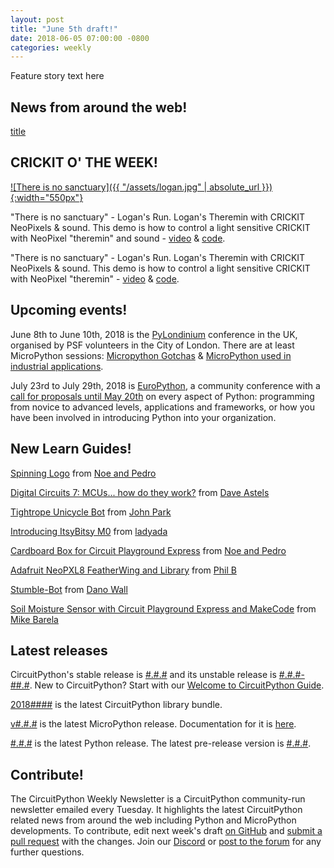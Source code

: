 ```yaml
---
layout: post
title: "June 5th draft!"
date: 2018-06-05 07:00:00 -0800
categories: weekly
---
```


Feature story text here

## News from around the web!

[title](url)

## CRICKIT O' THE WEEK!

[![There is no sanctuary]({{ "/assets/logan.jpg" | absolute_url }}){:width="550px"}](https://youtu.be/33vwbVZoKe8)

"There is no sanctuary" - Logan's Run. Logan's Theremin with CRICKIT NeoPixels & sound. This demo is how to control a light sensitive CRICKIT with NeoPixel "theremin" and sound - [video](https://youtu.be/33vwbVZoKe8) & [code](https://github.com/adafruit/Adafruit_Learning_System_Guides/blob/master/Crickits/carousel/code.py).

"There is no sanctuary" - Logan's Run. Logan's Theremin with CRICKIT NeoPixels & sound. This demo is how to control a light sensitive CRICKIT with NeoPixel "theremin" - [video](https://youtu.be/33vwbVZoKe8) & [code](https://github.com/adafruit/Adafruit_Learning_System_Guides/blob/master/Crickits/carousel/code.py).

## Upcoming events!

June 8th to June 10th, 2018 is the [PyLondinium](https://pylondinium.org/) conference in the UK, organised by PSF volunteers in the City of London. There are at least MicroPython sessions: [Micropython Gotchas](https://pylondinium.org/talk.html?talk_id=7) & [MicroPython used in industrial applications](https://pylondinium.org/talk.html?talk_id=15).

July 23rd to July 29th, 2018 is [EuroPython](https://ep2018.europython.eu/), a community conference with a [call for proposals until May 20th](https://ep2018.europython.eu/en/call-for-proposals/) on every aspect of Python: programming from novice to advanced levels, applications and frameworks, or how you have been involved in introducing Python into your organization.

## New Learn Guides!

[Spinning Logo](https://learn.adafruit.com/spinning-logo) from [Noe and Pedro](https://learn.adafruit.com/users/pixil3d)

[Digital Circuits 7: MCUs... how do they work?](https://learn.adafruit.com/mcus-how-do-they-work) from [Dave Astels](https://learn.adafruit.com/users/dastels)

[Tightrope Unicycle Bot](https://learn.adafruit.com/tightrope-unicycle-bot) from [John Park](https://learn.adafruit.com/users/johnpark)

[Introducing ItsyBitsy M0](https://learn.adafruit.com/introducing-itsy-bitsy-m0) from [ladyada](https://learn.adafruit.com/users/adafruit2)

[Cardboard Box for Circuit Playground Express](https://learn.adafruit.com/cardboard-box-for-circuit-playground-express) from [Noe and Pedro](https://learn.adafruit.com/users/pixil3d)

[Adafruit NeoPXL8 FeatherWing and Library](https://learn.adafruit.com/adafruit-neopxl8-featherwing-and-library) from [Phil B](https://learn.adafruit.com/users/pburgess)

[Stumble-Bot](https://learn.adafruit.com/stumble-bot-with-circuit-playground-and-crickit) from [Dano Wall](https://learn.adafruit.com/users/danowall)

[Soil Moisture Sensor with Circuit Playground Express and MakeCode](https://learn.adafruit.com/soil-moisture-sensor-with-circuit-playground-express) from [Mike Barela](https://learn.adafruit.com/users/MikeBarela)

## Latest releases

CircuitPython's stable release is [#.#.#](https://github.com/adafruit/circuitpython/releases/latest) and its unstable release is [#.#.#-##.#](https://github.com/adafruit/circuitpython/releases). New to CircuitPython? Start with our [Welcome to CircuitPython Guide](https://learn.adafruit.com/welcome-to-circuitpython).

[2018####](https://github.com/adafruit/Adafruit_CircuitPython_Bundle/releases/latest) is the latest CircuitPython library bundle.

[v#.#.#](https://micropython.org/download) is the latest MicroPython release. Documentation for it is [here](http://docs.micropython.org/en/latest/pyboard/).

[#.#.#](https://www.python.org/downloads/) is the latest Python release. The latest pre-release version is [#.#.#](https://www.python.org/download/pre-releases/).

## Contribute!

The CircuitPython Weekly Newsletter is a CircuitPython community-run newsletter emailed every Tuesday. It highlights the latest CircuitPython related news from around the web including Python and MicroPython developments. To contribute, edit next week's draft [on GitHub](https://github.com/adafruit/circuitpython-weekly-newsletter/tree/gh-pages/_drafts) and [submit a pull request](https://help.github.com/articles/editing-files-in-your-repository/) with the changes. Join our [Discord](https://adafru.it/discord) or [post to the forum](https://forums.adafruit.com/viewforum.php?f=60) for any further questions.
